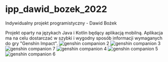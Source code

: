 # ipp_dawid_bozek_2022
Indywidualny projekt programistyczny - Dawid Bożek

Projekt oparty na językach Java i Kotlin będący aplikacją mobilną.
Aplikacja ma na celu dostarczać w szybki i wygodny sposób informacji wymaganych do gry "Genshin Impact".
![genshin companion 2](https://user-images.githubusercontent.com/80948162/158742456-4e614ac1-738c-4a67-a46a-24754981521c.png)
![genshin companion 3](https://user-images.githubusercontent.com/80948162/158742459-a80d1d36-f2eb-483d-ad45-e27008a18e98.png)
![genshin companion 7](https://user-images.githubusercontent.com/80948162/158742464-fda5b991-5159-4eea-b786-0d2bbc199895.png)
![genshin companion 4](https://user-images.githubusercontent.com/80948162/158742465-2138da5a-118b-4238-80c5-feac018ef27e.png)
![genshin companion 5](https://user-images.githubusercontent.com/80948162/158742467-fded71a2-4509-4abe-83ba-ff1b55c3f947.png)
![genshin companion 6](https://user-images.githubusercontent.com/80948162/158742468-1287b9b1-be7d-4fe5-ad32-103c2792c4a4.png)
